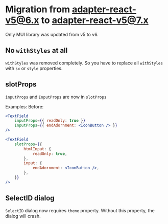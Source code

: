 # Migration from adapter-react-v5@6.x to adapter-react-v5@7.x

Only MUI library was updated from v5 to v6.

## No `withStyles` at all

`withStyles` was removed completely. So you have to replace all `withStyles` with `sx` or `style` properties.

## slotProps

`inputProps` and `InputProps` are now in `slotProps`

Examples:
Before:

```jsx
<TextField
    inputProps={{ readOnly: true }}
    InputProps={{ endAdornment: <IconButton /> }}
/>
```

```jsx
<TextField
    slotProps={{
        htmlInput: {
            readOnly: true,
        },
        input: {
            endAdornment: <IconButton />,
        },
    }}
/>
```

## SelectID dialog

`SelectID` dialog now requires `theme` property. Without this property, the dialog will crash.
